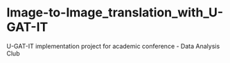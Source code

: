 # Image-to-Image_translation_with_U-GAT-IT
U-GAT-IT implementation project for academic conference - Data Analysis Club
